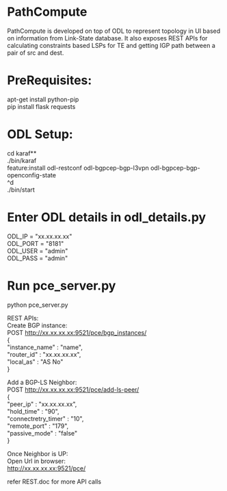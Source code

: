 # PathCompute
PathCompute is developed on top of ODL to represent topology in UI based on information from Link-State database. It also exposes REST APIs for calculating constraints based LSPs for TE and getting IGP path between a pair of src and dest. 

# PreRequisites:
apt-get install python-pip\
pip install flask requests

# ODL Setup:
cd karaf**\
./bin/karaf\
feature:install odl-restconf odl-bgpcep-bgp-l3vpn odl-bgpcep-bgp-openconfig-state \
^d \
./bin/start

# Enter ODL details in odl_details.py
ODL_IP = "xx.xx.xx.xx"\
ODL_PORT = "8181"\
ODL_USER = "admin"\
ODL_PASS = "admin"

# Run pce_server.py
python pce_server.py

REST APIs:\
Create BGP instance:\
POST http://xx.xx.xx.xx:9521/pce/bgp_instances/ \
  {\
    "instance_name" : "name",\
    "router_id" : "xx.xx.xx.xx",\
    "local_as" : "AS No"\
  }
  
Add a BGP-LS Neighbor:\
POST http://xx.xx.xx.xx:9521/pce/add-ls-peer/ \
  {\
    "peer_ip" : "xx.xx.xx.xx",\
    "hold_time" : "90",\
    "connectretry_timer" : "10",\
    "remote_port" : "179",\
    "passive_mode" : "false"\
  }
 
Once Neighbor is UP:\
Open Url in browser:\
http://xx.xx.xx.xx:9521/pce/ 

refer REST.doc for more API calls
